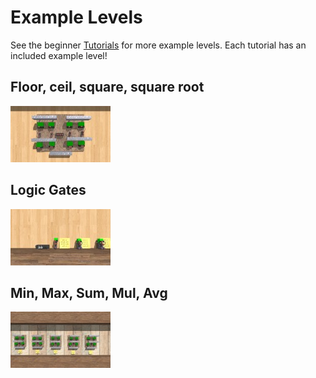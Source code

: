 # Example Levels
See the beginner [Tutorials](Tutorials) for more example levels. Each tutorial has an included example level!

## Floor, ceil, square, square root
[![](images/609-0.jpg)](https://archive.principia-web.se/level/609/)

## Logic Gates
[![](images/638-0.jpg)](https://archive.principia-web.se/level/638/)

## Min, Max, Sum, Mul, Avg
[![](images/593-0.jpg)](https://archive.principia-web.se/level/593/)
